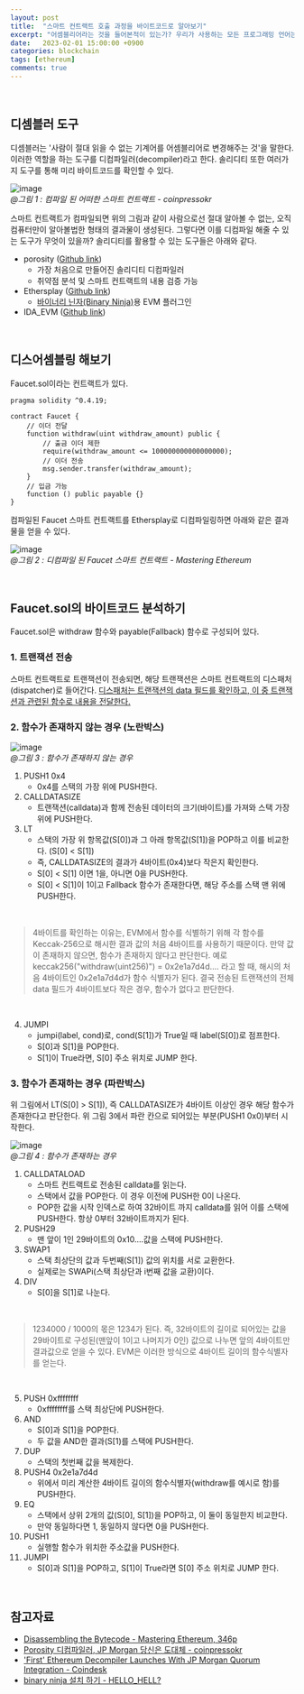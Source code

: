 ```yaml
---
layout: post
title:  "스마트 컨트랙트 호출 과정을 바이트코드로 알아보기" 
excerpt: "어셈블리어라는 것을 들어본적이 있는가? 우리가 사용하는 모든 프로그래밍 언어는 결국 바이트로, 그리고 최종적으로 0과 1로 변환되어 컴퓨터에게 전달된다. 사용하기 쉬울수록 그 사이에 수많은 계층이 존재하는데, 이더리움 또한 솔리디티로 작성된 내용을 EVM에서 바이트코드로 변환하여 컴퓨터에게 전달한다. 그 중 스마트 컨트랙트의 호출과정을 한번 바이트코드로 알아본다."
date:   2023-02-01 15:00:00 +0900
categories: blockchain
tags: [ethereum]
comments: true
---
```


<br>

## 디셈블러 도구

디셈블러는 '사람이 절대 읽을 수 없는 기계어를 어셈블리어로 변경해주는 것'을 말한다. 이러한 역할을 하는 도구를 디컴파일러(decompiler)라고 한다. 솔리디티 또한 여러가지 도구를 통해 미리 바이트코드를 확인할 수 있다.

![image](https://user-images.githubusercontent.com/39115630/216486862-7b57efcd-9559-4488-a0e2-13deb3f4f9d3.png)  
*@그림 1 : 컴파일 된 어떠한 스마트 컨트랙트 - coinpressokr*

스마트 컨트랙트가 컴파일되면 위의 그림과 같이 사람으로선 절대 알아볼 수 없는, 오직 컴퓨터만이 알아볼법한 형태의 결과물이 생성된다. 그렇다면 이를 디컴파일 해줄 수 있는 도구가 무엇이 있을까? 솔리디티를 활용할 수 있는 도구들은 아래와 같다.

- porosity ([Github link](https://github.com/msuiche/porosity))
    - 가장 처음으로 만들어진 솔리디티 디컴파일러
    - 취약점 분석 및 스마트 컨트랙트의 내용 검증 가능
- Ethersplay ([Github link](https://github.com/crytic/ethersplay))
    - [바이너리 닌자(Binary Ninja)](https://crasy.tistory.com/137)용 EVM 플러그인 
- IDA_EVM ([Github link](https://github.com/crytic/ida-evm))

<br>

## 디스어셈블링 해보기

Faucet.sol이라는 컨트랙트가 있다.

```solidity
pragma solidity ^0.4.19;

contract Faucet {
    // 이더 전달
    function withdraw(uint withdraw_amount) public {
        // 출금 이더 제한
        require(withdraw_amount <= 100000000000000000);
        // 이더 전송
        msg.sender.transfer(withdraw_amount);
    }
    // 입금 가능
    function () public payable {}
}
```

컴파일된 Faucet 스마트 컨트랙트를 Ethersplay로 디컴파일링하면 아래와 같은 결과물을 얻을 수 있다.

![image](https://user-images.githubusercontent.com/39115630/216518320-d81aa32a-a87b-4868-8d6b-ff7873fa9ff2.png)  
*@그림 2 : 디컴파일 된 Faucet 스마트 컨트랙트 - Mastering Ethereum*

<br>

## Faucet.sol의 바이트코드 분석하기

Faucet.sol은 withdraw 함수와 payable(Fallback) 함수로 구성되어 있다. 

### 1. 트랜잭션 전송

스마트 컨트랙트로 트랜잭션이 전송되면, 해당 트랜잭션은 스마트 컨트랙트의 디스패처(dispatcher)로 들어간다. <u>디스패처는 트랜잭션의 data 필드를 확인하고, 이 중 트랜잭션과 관련된 함수로 내용을 전달한다.</u>

### 2. 함수가 존재하지 않는 경우 (노란박스)

![image](https://user-images.githubusercontent.com/39115630/216518225-bb6c6e4b-d721-43da-945d-7787e0052595.png)  
*@그림 3 : 함수가 존재하지 않는 경우*

1. PUSH1 0x4
    - 0x4를 스택의 가장 위에 PUSH한다.
2. CALLDATASIZE
    - 트랜잭션(calldata)과 함께 전송된 데이터의 크기(바이트)를 가져와 스택 가장 위에 PUSH한다.
3. LT
    - 스택의 가장 위 항목값(S[0])과 그 아래 항목값(S[1])을 POP하고 이를 비교한다. (S[0] < S[1])
    - 즉, CALLDATASIZE의 결과가 4바이트(0x4)보다 작은지 확인한다.
    - S[0] < S[1] 이면 1을, 아니면 0을 PUSH한다.
    - S[0] < S[1]이 1이고 Fallback 함수가 존재한다면, 해당 주소를 스택 맨 위에 PUSH한다.

<br>

> 4바이트를 확인하는 이유는, EVM에서 함수를 식별하기 위해 각 함수를 Keccak-256으로 해시한 결과 값의 처음 4바이트를 사용하기 때문이다. 만약 값이 존재하지 않으면, 함수가 존재하지 않다고 판단한다. 예로 keccak256("withdraw(uint256)") = 0x2e1a7d4d.... 라고 할 때, 해시의 처음 4바이트인 0x2e1a7d4d가 함수 식별자가 된다. 결국 전송된 트랜잭션의 전체 data 필드가 4바이트보다 작은 경우, 함수가 없다고 판단한다.

<br>

4. JUMPI
    - jumpi(label, cond)로, cond(S[1])가 True일 때 label(S[0])로 점프한다.
    - S[0]과 S[1]을 POP한다.
    - S[1]이 True라면, S[0] 주소 위치로 JUMP 한다.

### 3. 함수가 존재하는 경우 (파란박스)

위 그림에서 LT(S[0] > S[1]), 즉 CALLDATASIZE가 4바이트 이상인 경우 해당 함수가 존재한다고 판단한다. 위 그림 3에서 파란 칸으로 되어있는 부분(PUSH1 0x0)부터 시작한다.

![image](https://user-images.githubusercontent.com/39115630/216518402-95c5aac7-ad9a-4a18-b2d5-855924f8ddee.png)  
*@그림 4 : 함수가 존재하는 경우*

1. CALLDATALOAD
    - 스마트 컨트랙트로 전송된 calldata를 읽는다.
    - 스택에서 값을 POP한다. 이 경우 이전에 PUSH한 0이 나온다.
    - POP한 값을 시작 인덱스로 하여 32바이트 까지 calldata를 읽어 이를 스택에 PUSH한다. 항상 0부터 32바이트까지가 된다.
2. PUSH29
    - 맨 앞이 1인 29바이트의 0x10....값을 스택에 PUSH한다.
3. SWAP1 
    - 스택 최상단의 값과 두번째(S[1]) 값의 위치를 서로 교환한다. 
    - 실제로는 SWAPi(스택 최상단과 i번째 값을 교환)이다.
4. DIV
    - S[0]을 S[1]로 나눈다.

<br>

> 1234000 / 1000의 몫은 1234가 된다. 즉, 32바이트의 길이로 되어있는 값을 29바이트로 구성된(맨앞이 1이고 나머지가 0인) 값으로 나누면 앞의 4바이트만 결과값으로 얻을 수 있다. EVM은 이러한 방식으로 4바이트 길이의 함수식별자를 얻는다.

<br>

5. PUSH 0xffffffff 
    - 0xffffffff를 스택 최상단에 PUSH한다.
6. AND
    - S[0]과 S[1]을 POP한다.
    - 두 값을 AND한 결과(S[1)를 스택에 PUSH한다.
7. DUP
    - 스택의 첫번째 값을 복제한다.
8. PUSH4 0x2e1a7d4d
    - 위에서 미리 계산한 4바이트 길이의 함수식별자(withdraw를 예시로 함)를 PUSH한다.
9. EQ
    - 스택에서 상위 2개의 값(S[0], S[1])을 POP하고, 이 둘이 동일한지 비교한다.
    - 만약 동일하다면 1, 동일하지 않다면 0을 PUSH한다.
10. PUSH1 
    - 실행할 함수가 위치한 주소값을 PUSH한다.
11. JUMPI
    - S[0]과 S[1]을 POP하고, S[1]이 True라면 S[0] 주소 위치로 JUMP 한다.

<br>

## 참고자료

- [Disassembling the Bytecode - Mastering Ethereum, 346p](https://dl.ebooksworld.ir/motoman/Mastering_Ethereum_Andreas.M.Antonopoulos.www.EBooksWorld.ir.pdf)
- [Porosity 디컴파일러, JP Morgan 당신은 도대체 - coinpressokr](https://steemit.com/coinkorea/@coinpressokr/porosity-jp-morgan)
- ['First' Ethereum Decompiler Launches With JP Morgan Quorum Integration - Coindesk](https://www.coindesk.com/markets/2017/07/27/first-ethereum-decompiler-launches-with-jp-morgan-quorum-integration/)
- [binary ninja 설치 하기 - HELLO_HELL?](https://crasy.tistory.com/137)